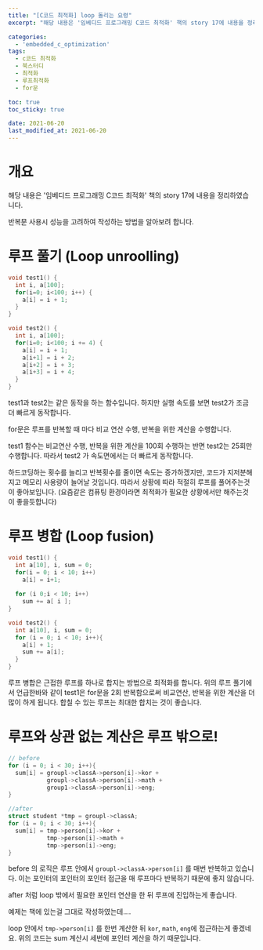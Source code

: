 ```yaml
---
title: "[C코드 최적화] loop 돌리는 요령"
excerpt: "해당 내용은 '임베디드 프로그래밍 C코드 최적화' 책의 story 17에 내용을 정리하였습니다. "

categories:
  - 'embedded_c_optimization'
tags:
  - c코드 최적화
  - 북스터디
  - 최적화
  - 루프최적화
  - for문

toc: true
toc_sticky: true

date: 2021-06-20
last_modified_at: 2021-06-20
---
```


# 개요 

해당 내용은 '임베디드 프로그래밍 C코드 최적화' 책의 story 17에 내용을 정리하였습니다.

반복문 사용시 성능을 고려하여 작성하는 방법을 알아보려 합니다. 

# 루프 풀기 (Loop unroolling)

```c
void test1() {
  int i, a[100];
  for(i=0; i<100; i++) {
    a[i] = i + 1;
  }
}

void test2() {
  int i, a[100];
  for(i=0; i<100; i += 4) {
    a[i] = i + 1;
	a[i+1] = i + 2;
	a[i+2] = i + 3;
	a[i+3] = i + 4;
  }
}
```

test1과 test2는 같은 동작을 하는 함수입니다. 
하지만 실행 속도를 보면 test2가 조금 더 빠르게 동작합니다. 

for문은 루프를 반복할 때 마다 비교 연산 수행, 반복을 위한 계산을 수행합니다. 

test1 함수는 비교연산 수행, 반복을 위한 계산을 100회 수행하는 반면 test2는 25회만 수행합니다. 
따라서 test2 가 속도면에서는 더 빠르게 동작합니다. 


하드코딩하는 횟수를 늘리고 반복횟수를 줄이면 속도는 증가하겠지만, 코드가 지저분해지고 메모리 사용량이 늘어날 것입니다. 
따라서 상황에 따라 적절히 루프를 풀어주는것이 좋아보입니다. 
(요즘같은 컴퓨팅 환경이라면 최적화가 필요한 상황에서만 해주는것이 좋을듯합니다)

# 루프 병합 (Loop fusion)

```c
void test1() {
  int a[10], i, sum = 0;
  for(i = 0; i < 10; i++)
    a[i] = i+1;
	
  for (i 0;i < 10; i++)
    sum += a[ i ];
}

void test2() {
  int a[10], i, sum = 0;
  for (i = 0; i < 10; i++){
    a[i] + 1;
    sum += a[i];
  }
}

```

루프 병합은 근접한 루프를 하나로 합지는 방법으로 최적화를 합니다. 
위의 루프 풀기에서 언급한바와 같이 test1은 for문을 2회 반복함으로써 비교연산, 반복을 위한 계산을 더 많이 하게 됩니다. 
합칠 수 있는 루프는 최대한 합치는 것이 좋습니다. 

# 루프와 상관 없는 계산은 루프 밖으로!

```c
// before
for (i = 0; i < 30; i++){
  sum[i] = groupl->classA->person[i]->kor + 
           groupl->classA->person[i]->math +
		   group1->classA->person[i]->eng;
}

//after
struct student *tmp = groupl->classA;
for (i = 0; i < 30; i++){
  sum[i] = tmp->person[i]->kor +
           tmp->person[i]->math +
           tmp->person[i]->eng;
}
```

before 의 로직은 루프 안에서 `groupl->classA->person[i]` 를 매번 반복하고 있습니다. 
이는 포인터의 포인터의 포인터 접근을 매 루프마다 반복하기 때문에 좋지 않습니다. 

after 처럼 loop 밖에서 필요한 포인터 연산을 한 뒤 루프에 진입하는게 좋습니다. 

예제는 책에 있는걸 그대로 작성하였는데....

loop 안에서 `tmp->person[i]` 를 한번 계산한 뒤 `kor`, `math`, `eng`에 접근하는게 좋겠네요. 위의 코드는 sum 계산시 세번에 포인터 계산을 하기 때문입니다.


